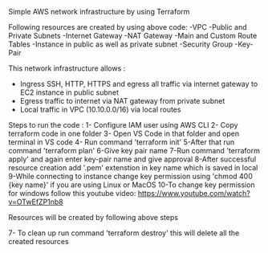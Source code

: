 Simple AWS network infrastructure by using Terraform

Following resources are created by using above code:
-VPC
-Public and Private Subnets
-Internet Gateway
-NAT Gateway
-Main and Custom Route Tables
-Instance in public as well as private subnet
-Security Group
-Key-Pair

This network infrastructure allows :
- Ingress SSH, HTTP, HTTPS and egress all traffic via internet gateway to EC2 instance in public subnet
- Egress traffic to internet via NAT gateway from private subnet
- Local traffic in VPC (10.10.0.0/16) via local routes

Steps to run the code :
1- Configure IAM user using AWS CLI
2- Copy terraform code in one folder
3- Open VS Code in that folder and open terminal in VS code
4- Run command 'terraform init'
5-After that run command 'terraform plan'
6-Give key pair name
7-Run command 'terraform apply' and again enter key-pair name and give approval
8-After successful resource creation add '.pem' extenstion in key name which is saved in local
9-While connecting to instance change key permission using 'chmod 400 {key name}' if you are using Linux or MacOS
10-To change key permission for windows follow this youtube video:  https://www.youtube.com/watch?v=OTwEfZP1nb8

Resources will be created by following above steps

7- To clean up run command 'terraform destroy' this will delete all the created resources